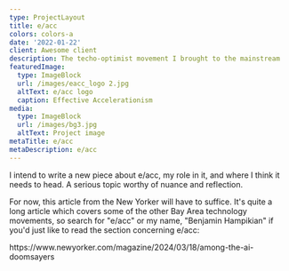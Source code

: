 ```yaml
---
type: ProjectLayout
title: e/acc
colors: colors-a
date: '2022-01-22'
client: Awesome client
description: The techo-optimist movement I brought to the mainstream
featuredImage:
  type: ImageBlock
  url: /images/eacc_logo 2.jpg
  altText: e/acc logo
  caption: Effective Accelerationism
media:
  type: ImageBlock
  url: /images/bg3.jpg
  altText: Project image
metaTitle: e/acc
metaDescription: e/acc
---
```

I intend to write a new piece about e/acc, my role in it, and where I think it needs to head. A serious topic worthy of nuance and reflection. 


For now, this article from the New Yorker will have to suffice. It's quite a long article which covers some of the other Bay Area technology movements, so search for "e/acc" or my name, "Benjamin Hampikian" if you'd just like to read the section concerning e/acc:

https\://www\.newyorker.com/magazine/2024/03/18/among-the-ai-doomsayers
